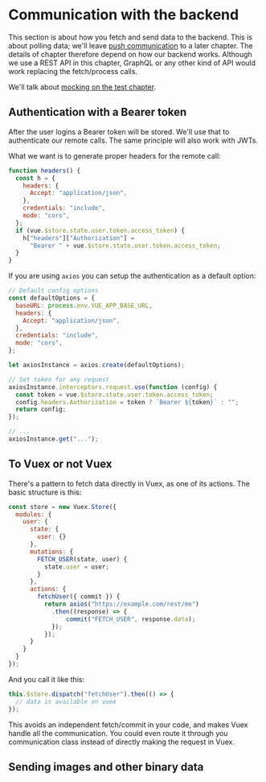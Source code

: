 # Communication with the backend

This section is about how you fetch and send data to the backend. This is about polling data; we'll leave [push communication](./pushcommunication.md) to a later chapter. The details of chapter therefore depend on how our backend works. Although we use a REST API in this chapter, GraphQL or any other kind of API would work replacing the fetch/process calls.

We'll talk about [mocking on the test chapter](./testing.md#mocking).

## Authentication with a Bearer token

After the user logins a Bearer token will be stored. We'll use that to authenticate our remote calls. The same principle will also work with JWTs.

What we want is to generate proper headers for the remote call:

```js
function headers() {
  const h = {
    headers: {
      Accept: "application/json",
    },
    credentials: "include",
    mode: "cors",
  };
  if (vue.$store.state.user.token.access_token) {
    h["headers"]["Authorization"] =
      "Bearer " + vue.$store.state.user.token.access_token;
  }
}
```

If you are using `axios` you can setup the authentication as a default option:

```js
// Default config options
const defaultOptions = {
  baseURL: process.env.VUE_APP_BASE_URL,
  headers: {
    Accept: "application/json",
  },
  credentials: "include",
  mode: "cors",
};

let axiosInstance = axios.create(defaultOptions);

// Set token for any request
axiosInstance.interceptors.request.use(function (config) {
  const token = vue.$store.state.user.token.access_token;
  config.headers.Authorization = token ? `Bearer ${token}` : "";
  return config;
});

// ...
axiosInstance.get("...");
```

## To Vuex or not Vuex

There's a pattern to fetch data directly in Vuex, as one of its actions. The basic structure is this:

```js
const store = new Vuex.Store({
  modules: {
    user: {
      state: {
        user: {}
      },
      mutations: {
        FETCH_USER(state, user) {
          state.user = user;
        }
      },
      actions: {
        fetchUser({ commit }) {
          return axios("https://example.com/rest/me")
            .then((response) => {
                commit("FETCH_USER", response.data);
            });
          });
      }
    }
  }
});
```

And you call it like this:

```js
this.$store.dispatch("fetchUser").then(() => {
  // data is available on vuex
});
```

This avoids an independent fetch/commit in your code, and makes Vuex handle all the communication. You could even route it through you communication class instead of directly making the request in Vuex.

## Sending images and other binary data
